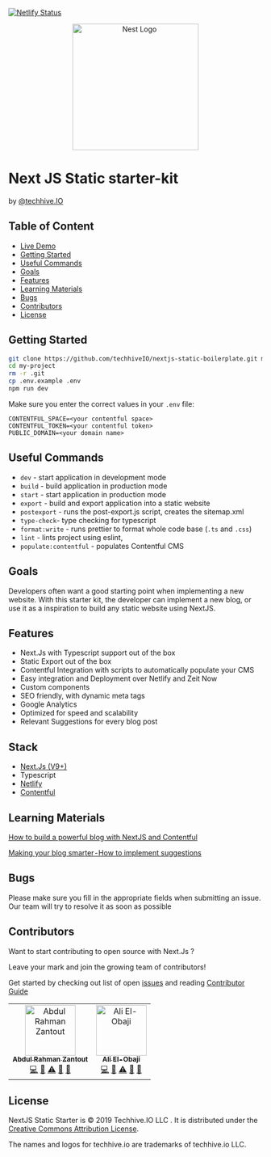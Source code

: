 [![Netlify Status](https://api.netlify.com/api/v1/badges/12ca189b-a0ff-4947-9749-a52bb521006f/deploy-status)](https://app.netlify.com/sites/nextjs-static-starter-kit/deploys)

<p align="center">
  <a href="https://techhive.io/" target="blank"><img src="https://www.techhive.io/static/brand/logo-masterclass.svg" width="250" alt="Nest Logo" /></a>
</p>

# Next JS Static starter-kit

by [@techhive.IO](https://www.techhive.io/)

## Table of Content

- [Live Demo](https://nextjs-static-starter-kit.netlify.com/)
- [Getting Started](#setting-started)
- [Useful Commands](#useful-commands)
- [Goals](#goals)
- [Features](#features)
- [Learning Materials](#learning-materials)
- [Bugs](#bugs)
- [Contributors](#contributors)
- [License](#license)

## Getting Started

```bash
git clone https://github.com/techhiveIO/nextjs-static-boilerplate.git my-project
cd my-project
rm -r .git
cp .env.example .env
npm run dev
```

Make sure you enter the correct values in your `.env` file:

```
CONTENTFUL_SPACE=<your contentful space>
CONTENTFUL_TOKEN=<your contentful token>
PUBLIC_DOMAIN=<your domain name>
```

## Useful Commands

- `dev` - start application in development mode
- `build` - build application in production mode
- `start` - start application in production mode
- `export` - build and export application into a static website
- `postexport` - runs the post-export.js script, creates the sitemap.xml
- `type-check`- type checking for typescript
- `format:write` - runs prettier to format whole code base (`.ts` and `.css`)
- `lint` - lints project using eslint,
- `populate:contentful` - populates Contentful CMS

## Goals

Developers often want a good starting point when implementing a new website.
With this starter kit, the developer can implement a new blog, or use it as a
inspiration to build any static website using NextJS.

## Features

- Next.Js with Typescript support out of the box
- Static Export out of the box
- Contentful Integration with scripts to automatically populate your CMS
- Easy integration and Deployment over Netlify and Zeit Now
- Custom components
- SEO friendly, with dynamic meta tags
- Google Analytics
- Optimized for speed and scalability
- Relevant Suggestions for every blog post

## Stack

- [Next.Js (V9+)](https://github.com/zeit/next.js)
- Typescript
- [Netlify](https://www.netlify.com)
- [Contentful](https://www.contentful.com)

## Learning Materials

[How to build a powerful blog with NextJS and Contentful](https://www.techhive.io/our-insights/how-to-build-a-powerful-blog-with-nextjs-and-contentful)

[Making your blog smarter - How to implement suggestions](https://www.techhive.io/our-insights/making-your-blog-smarter-how-to-implement-suggestions)

## Bugs

Please make sure you fill in the appropriate fields when submitting an issue. Our team will
try to resolve it as soon as possible

## Contributors

Want to start contributing to open source with Next.Js ?

Leave your mark and join the growing team of contributors!

Get started by checking out list of open [issues](<(https://github.com/techhiveIO/nextjs-static-starter-kit/issues)>)
and reading [Contributor Guide](https://github.com/techhiveIO/nextjs-static-starter-kit/blob/master/CONTRIBUTING.md)

<!-- ALL-CONTRIBUTORS-LIST:START - Do not remove or modify this section -->
<!-- prettier-ignore-start -->
<!-- markdownlint-disable -->
<table>
  <tr>
    <td align="center"><a href="https://github.com/abedzantout"><img src="https://avatars3.githubusercontent.com/u/4046627?v=4" width="100px;" alt="Abdul Rahman Zantout"/><br /><sub><b>Abdul Rahman Zantout</b></sub></a><br /><a href="https://github.com/tomastrajan/angular-ngrx-material-starter/commits?author=abedzantout" title="Code">💻</a> <a href="https://github.com/tomastrajan/angular-ngrx-material-starter/commits?author=abedzantout" title="Documentation">📖</a> <a href="https://github.com/tomastrajan/angular-ngrx-material-starter/commits?author=abedzantout" title="Tests">⚠️</a> <a href="#design-abedzantout" title="Design">🎨</a> <a href="#blog-abedzantout" title="Blogposts">📝</a></td>
    <td align="center"><a href="https://github.com/aliobaji"><img src="https://avatars0.githubusercontent.com/u/17101112?s=400&v=4" width="100px;" alt="Ali El-Obaji"/><br /><sub><b>Ali El-Obaji</b></sub></a><br /><a href="https://github.com/tomastrajan/angular-ngrx-material-starter/commits?author=aliobaji" title="Code">💻</a> <a href="https://github.com/tomastrajan/angular-ngrx-material-starter/commits?author=aliobaji" title="Documentation">📖</a> <a href="https://github.com/tomastrajan/angular-ngrx-material-starter/commits?author=aliobaji" title="Tests">⚠️</a> <a href="#design-aliobaji" title="Design">🎨</a> <a href="#blog-aliobaji" title="Blogposts">📝</a></td>
  </tr>
</table>

<!-- markdownlint-enable -->
<!-- prettier-ignore-end -->

<!-- ALL-CONTRIBUTORS-LIST:END -->

## License

NextJS Static Starter is © 2019 Techhive.IO LLC . It is distributed under the [Creative Commons
Attribution License](http://creativecommons.org/licenses/by/4.0/).

The names and logos for techhive.io are trademarks of techhive.io LLC.
